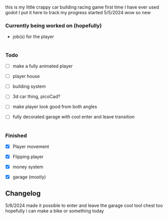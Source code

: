 #

this is my little crappy car building racing game first time I have ever used godot I put it here to track my progress started 5/5/2024 wow so new

### Currently being worked on (hopefully)

  - job(s) for the player

#

### Todo

- [ ] make a fully animated player

- [ ] player house

- [ ] building system

- [ ] 3d car thing, picoCad?

- [ ] make player look good from both angles

- [ ] fully decorated garage with cool enter and leave transition

#

### Finished

- [x] Player movement

- [x] Flipping player

- [x] money system

- [x] garage (mostly) 

## Changelog

5/6/2024
made it possible to enter and leave the garage cool tool chest too hopefully i can make a bike or something today



